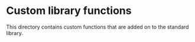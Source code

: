 # Custom library functions

This directory contains custom functions that are added on to the standard library.
